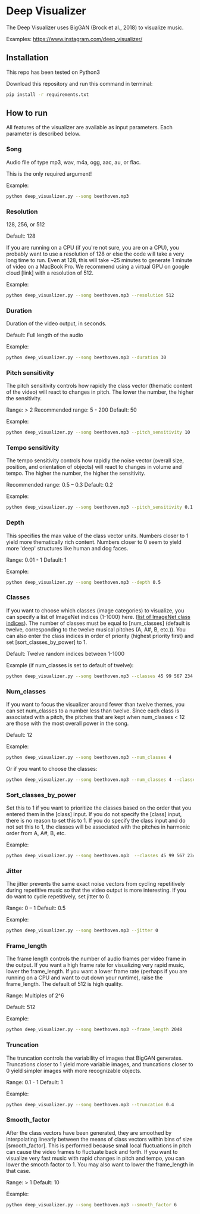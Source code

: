 # Deep Visualizer
The Deep Visualizer uses BigGAN (Brock et al., 2018) to visualize music.

Examples: https://www.instagram.com/deep_visualizer/

## Installation

This repo has been tested on Python3

Download this repository and run this command in terminal:

```bash
pip install -r requirements.txt
```

## How to run

All features of the visualizer are available as input parameters. Each parameter is described below.

### Song

Audio file of type mp3, wav, m4a, ogg, aac, au, or flac.

This is the only required argument!

Example:

```bash
python deep_visualizer.py --song beethoven.mp3
```

### Resolution

128, 256, or 512

Default: 128

If you are running on a CPU (if you're not sure, you are on a CPU), you probably want to use a resolution of 128 or else the code will take a very long time to run. Even at 128, this will take ~25 minutes to generate 1 minute of video on a MacBook Pro. We recommend using a virtual GPU on google cloud [link] with a resolution of 512.

Example:

```bash
python deep_visualizer.py --song beethoven.mp3 --resolution 512
```

### Duration

Duration of the video output, in seconds.

Default: Full length of the audio

Example:

```bash
python deep_visualizer.py --song beethoven.mp3 --duration 30
```

### Pitch sensitivity

The pitch sensitivity controls how rapidly the class vector (thematic content of the video) will react to changes in pitch. The lower the number, the higher the sensitivity. 

Range: > 2
Recommended range: 5 - 200
Default: 50

Example:

```bash
python deep_visualizer.py --song beethoven.mp3 --pitch_sensitivity 10
```

### Tempo sensitivity

The tempo sensitivity controls how rapidly the noise vector (overall size, position, and orientation of objects) will react to changes in volume and tempo. The higher the number, the higher the sensitivity. 

Recommended range: 0.5 – 0.3
Default: 0.2

Example:

```bash
python deep_visualizer.py --song beethoven.mp3 --pitch_sensitivity 0.1
```

### Depth

This specifies the max value of the class vector units. Numbers closer to 1 yield more thematically rich content. Numbers closer to 0 seem to yield more 'deep' structures like human and dog faces. 

Range: 0.01 - 1
Default: 1

Example:

```bash
python deep_visualizer.py --song beethoven.mp3 --depth 0.5
```

### Classes

If you want to choose which classes (image categories) to visualize, you can specify a list of ImageNet indices (1-1000) here. ([list of ImageNet class indices](https://gist.github.com/yrevar/942d3a0ac09ec9e5eb3a)). The number of classes must be equal to [num_classes] (default is twelve, corresponding to the twelve musical pitches (A, A#, B, etc.)). You can also enter the class indices in order of priority (highest priority first) and set [sort_classes_by_power] to 1. 

Default: Twelve random indices between 1-1000

Example (if num_classes is set to default of twelve):
```bash
python deep_visualizer.py --song beethoven.mp3 --classes 45 99 567 234 89 90 105 998 56 677 884 530
```

### Num_classes

If you want to focus the visualizer around fewer than twelve themes, you can set num_classes to a number less than twelve. Since each class is associated with a pitch, the pitches that are kept when num_classes < 12 are those with the most overall power in the song. 

Default: 12

Example:
```bash
python deep_visualizer.py --song beethoven.mp3 --num_classes 4 
```

Or if you want to choose the classes:

```bash
python deep_visualizer.py --song beethoven.mp3 --num_classes 4 --classes 987 23 56 782
```

### Sort_classes_by_power

Set this to 1 if you want to prioritize the classes based on the order that you entered them in the [class] input. If you do not specify the [class] input, there is no reason to set this to 1. If you do specify the class input and do not set this to 1, the classes will be associated with the pitches in harmonic order from A, A#, B, etc.

Example:

```bash
python deep_visualizer.py --song beethoven.mp3  --classes 45 99 567 234 89 90 105 998 56 677 884 530 --sort_classes_by_power 1
```

### Jitter

The jitter prevents the same exact noise vectors from cycling repetitively during repetitive music so that the video output is more interesting. If you do want to cycle repetitively, set jitter to 0.

Range: 0 – 1
Default: 0.5 

Example:

```bash
python deep_visualizer.py --song beethoven.mp3 --jitter 0
```

### Frame_length

The frame length controls the number of audio frames per video frame in the output. If you want a high frame rate for visualizing very rapid music, lower the frame_length. If you want a lower frame rate (perhaps if you are running on a CPU and want to cut down your runtime), raise the frame_length. The default of 512 is high quality. 

Range: Multiples of 2^6

Default: 512

Example:

```bash
python deep_visualizer.py --song beethoven.mp3 --frame_length 2048
```

### Truncation

The truncation controls the variability of images that BigGAN generates. Truncations closer to 1 yield more variable images, and truncations closer to 0 yield simpler images with more recognizable objects. 

Range: 0.1 - 1
Default: 1

Example:

```bash
python deep_visualizer.py --song beethoven.mp3 --truncation 0.4
```

### Smooth_factor

After the class vectors have been generated, they are smoothed by interpolating linearly between the means of class vectors within bins of size [smooth_factor]. This is performed because small local fluctuations in pitch can cause the video frames to fluctuate back and forth. If you want to visualize very fast music with rapid changes in pitch and tempo, you can lower the smooth factor to 1. You may also want to lower the frame_length in that case. 

Range: > 1
Default: 10

Example:

```bash
python deep_visualizer.py --song beethoven.mp3 --smooth_factor 6
```


